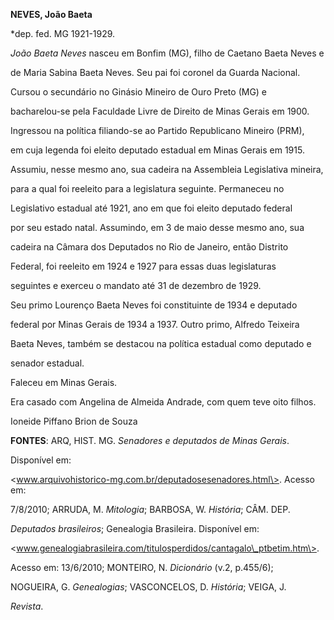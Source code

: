 **NEVES, João Baeta**



\*dep. fed. MG 1921-1929.



*João Baeta Neves* nasceu em Bonfim (MG), filho de Caetano Baeta Neves e

de Maria Sabina Baeta Neves. Seu pai foi coronel da Guarda Nacional.



Cursou o secundário no Ginásio Mineiro de Ouro Preto (MG) e

bacharelou-se pela Faculdade Livre de Direito de Minas Gerais em 1900.



Ingressou na política filiando-se ao Partido Republicano Mineiro (PRM),

em cuja legenda foi eleito deputado estadual em Minas Gerais em 1915.

Assumiu, nesse mesmo ano, sua cadeira na Assembleia Legislativa mineira,

para a qual foi reeleito para a legislatura seguinte. Permaneceu no

Legislativo estadual até 1921, ano em que foi eleito deputado federal

por seu estado natal. Assumindo, em 3 de maio desse mesmo ano, sua

cadeira na Câmara dos Deputados no Rio de Janeiro, então Distrito

Federal, foi reeleito em 1924 e 1927 para essas duas legislaturas

seguintes e exerceu o mandato até 31 de dezembro de 1929.



Seu primo Lourenço Baeta Neves foi constituinte de 1934 e deputado

federal por Minas Gerais de 1934 a 1937. Outro primo, Alfredo Teixeira

Baeta Neves, também se destacou na política estadual como deputado e

senador estadual.



Faleceu em Minas Gerais.



Era casado com Angelina de Almeida Andrade, com quem teve oito filhos.



Ioneide Piffano Brion de Souza



**FONTES**: ARQ, HIST. MG. *Senadores e deputados de Minas Gerais*.

Disponível em:

\<www.arquivohistorico-mg.com.br/deputadosesenadores.html\>. Acesso em:

7/8/2010; ARRUDA, M. *Mitologia*; BARBOSA, W. *História*; CÂM. DEP.

*Deputados brasileiros*; Genealogia Brasileira. Disponível em:

\<www.genealogiabrasileira.com/titulosperdidos/cantagalo\_ptbetim.htm\>.

Acesso em: 13/6/2010; MONTEIRO, N. *Dicionário* (v.2, p.455/6);

NOGUEIRA, G. *Genealogias*; VASCONCELOS, D. *História*; VEIGA, J.

*Revista*.

